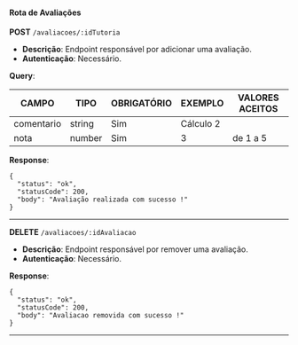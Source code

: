 #### Rota de Avaliações

**POST** `/avaliacoes/:idTutoria`

- **Descrição**: Endpoint responsável por adicionar uma avaliação.
- **Autenticação**: Necessário.

**Query**:

| CAMPO        | TIPO   | OBRIGATÓRIO   | EXEMPLO                        | VALORES ACEITOS  |
| ------------ | ------ | ------------- | ------------------------------ | ---------------- |
| comentario   | string | Sim           | Cálculo 2                      |                  |
| nota         | number | Sim           | 3                              | de 1 a 5         |

**Response**:

```
{
  "status": "ok",
  "statusCode": 200,
  "body": "Avaliação realizada com sucesso !"
}
```

---

**DELETE** `/avaliacoes/:idAvaliacao`

- **Descrição**: Endpoint responsável por remover uma avaliação.
- **Autenticação**: Necessário.

**Response**:

```
{
  "status": "ok",
  "statusCode": 200,
  "body": "Avaliacao removida com sucesso !"
}
```

---
